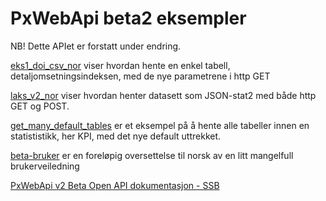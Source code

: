 # PxWebApi beta2 eksempler

NB! Dette APIet er forstatt under endring. 

[eks1_doi_csv_nor](eks1_doi_csv_nor.ipynb) viser hvordan hente en enkel tabell, detaljomsetningsindeksen, med de nye parametrene i http GET

[laks_v2_nor](laks_nor.ipynb) viser hvordan henter datasett som JSON-stat2 med både http GET og POST. 

[get_many_default_tables](get_many_default_tables.ipynb) er et eksempel på å hente alle tabeller innen en statististikk, her KPI, med det nye default uttrekket. 

[beta-bruker](beta-bruker.md) er en foreløpig oversettelse til norsk av en litt mangelfull brukerveiledning

[PxWebApi v2 Beta Open API dokumentasjon - SSB](https://data.ssb.no/api/pxwebapi/v2-beta/index.html)